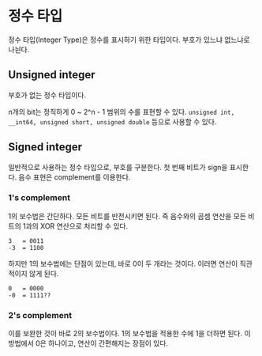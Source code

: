 # 정수 타입

정수 타입(Integer Type)은 정수를 표시하기 위한 타입이다. 부호가 있느냐 없느냐로 나뉜다. 

## Unsigned integer

부호가 없는 정수 타입이다. 

n개의 bit는 정직하게 0 ~ 2^n - 1 범위의 수를 표현할 수 있다. `unsigned int, __int64, unsigned short, unsigned double` 등으로 사용할 수 있다.

## Signed integer

일반적으로 사용하는 정수 타입으로, 부호를 구분한다. 첫 번째 비트가 sign을 표시한다. 음수 표현은 complement를 이용한다. 

### 1's complement

1의 보수법은 간단하다. 모든 비트를 반전시키면 된다. 즉 음수와의 곱셈 연산을 모든 비트의 1과의 XOR 연산으로 처리할 수 있다. 

```
3   = 0011
-3  = 1100
```

하지만 1의 보수법에는 단점이 있는데, 바로 0이 두 개라는 것이다. 이러면 연산이 직관적이지 않게 된다. 

```
0   = 0000
-0  = 1111??
```

### 2's complement

이를 보완한 것이 바로 2의 보수법이다. 1의 보수법을 적용한 수에 1을 더하면 된다. 이 방법에서 0은 하나이고, 연산이 간편해지는 장점이 있다. 

